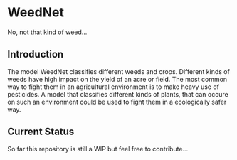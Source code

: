 # WeedNet
No, not that kind of weed...
## Introduction
The model WeedNet classifies different weeds and crops. Different kinds of weeds have high impact on the yield of an acre or field. The most common way to fight them in an agricultural environment is to make heavy use of pesticides. A model that classifies different kinds of plants, that can occure on such an environment could be used to fight them in a ecologically safer way. 
## Current Status
So far this repository is still a WIP but feel free to contribute...

